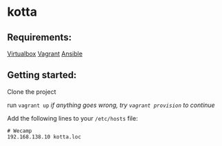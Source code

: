 kotta
=====


Requirements:
----

[Virtualbox](https://www.virtualbox.org/)
[Vagrant](https://www.vagrantup.com/)
[Ansible](http://www.ansible.com/home)


Getting started:
----
Clone the project

run `vagrant up`
_if anything goes wrong, try `vagrant provision` to continue_

Add the following lines to your `/etc/hosts` file:

    # Wecamp
    192.168.138.10 kotta.loc
